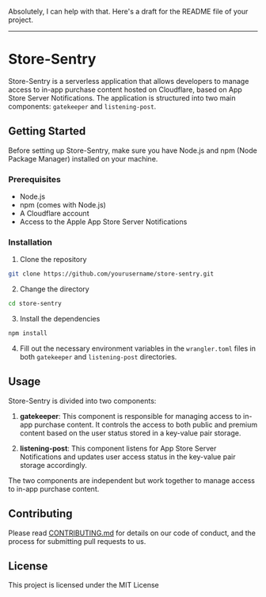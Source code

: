 Absolutely, I can help with that. Here's a draft for the README file of your project.

---

# Store-Sentry

Store-Sentry is a serverless application that allows developers to manage access to in-app purchase content hosted on Cloudflare, based on App Store Server Notifications. The application is structured into two main components: `gatekeeper` and `listening-post`.

## Getting Started

Before setting up Store-Sentry, make sure you have Node.js and npm (Node Package Manager) installed on your machine.

### Prerequisites

- Node.js
- npm (comes with Node.js)
- A Cloudflare account
- Access to the Apple App Store Server Notifications

### Installation

1. Clone the repository
```bash
git clone https://github.com/yourusername/store-sentry.git
```
2. Change the directory
```bash
cd store-sentry
```
3. Install the dependencies
```bash
npm install
```
4. Fill out the necessary environment variables in the `wrangler.toml` files in both `gatekeeper` and `listening-post` directories.

## Usage

Store-Sentry is divided into two components:

1. **gatekeeper**: This component is responsible for managing access to in-app purchase content. It controls the access to both public and premium content based on the user status stored in a key-value pair storage.

2. **listening-post**: This component listens for App Store Server Notifications and updates user access status in the key-value pair storage accordingly.

The two components are independent but work together to manage access to in-app purchase content.

## Contributing

Please read [CONTRIBUTING.md](https://github.com/yourusername/store-sentry/blob/main/CONTRIBUTING.md) for details on our code of conduct, and the process for submitting pull requests to us.

## License

This project is licensed under the MIT License